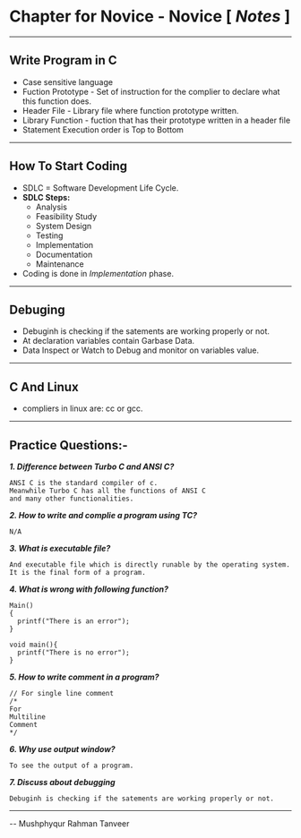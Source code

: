 # Chapter for Novice - Novice [ *Notes* ]
----
## Write Program in C
- Case sensitive language
- Fuction Prototype - Set of instruction for the complier to declare what this function does.
- Header File - Library file where function prototype written.
- Library Function - fuction that has their prototype written in a header file
- Statement Execution order is Top to Bottom

----
## How To Start Coding
- SDLC = Software Development Life Cycle.
- **SDLC Steps:**
  - Analysis
  - Feasibility Study
  - System Design
  - Testing
  - Implementation
  - Documentation
  - Maintenance
- Coding is done in *Implementation* phase.
----
## Debuging
- Debuginh is checking if the satements are working properly or not.
- At declaration variables contain Garbase Data.
- Data Inspect or Watch to Debug and monitor on variables value.
----
## C And Linux
- compliers in linux are: cc or gcc.
----

## Practice Questions:-
***1. Difference between Turbo C and ANSI C?***
```
ANSI C is the standard compiler of c.
Meanwhile Turbo C has all the functions of ANSI C
and many other functionalities.
```

***2. How to write and complie a program using TC?***
```
N/A
```

***3. What is executable file?***
```
And executable file which is directly runable by the operating system.
It is the final form of a program.
```

***4. What is wrong with following function?***
```
Main()
{
  printf("There is an error");
}
```
```
void main(){
  printf("There is no error");
}
```
***5. How to write comment in a program?***
```
// For single line comment
/*
For
Multiline
Comment
*/
```

***6. Why use output window?***
```
To see the output of a program.
```

***7. Discuss about debugging***
```
Debuginh is checking if the satements are working properly or not.
```

----
-- Mushphyqur Rahman Tanveer
